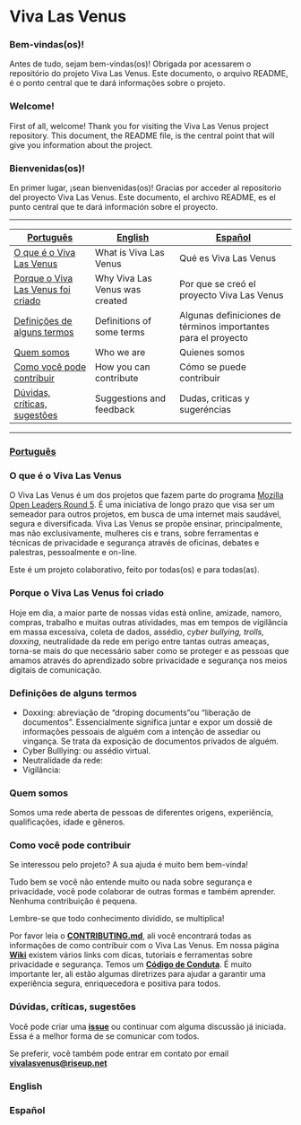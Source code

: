 # Viva Las Venus  

### Bem-vindas(os)!
Antes de tudo, sejam bem-vindas(os)! Obrigada por acessarem o repositório do projeto Viva Las Venus. Este documento, o arquivo README, é o ponto central que te dará informações sobre o projeto. 

### Welcome!
First of all, welcome! Thank you for visiting the Viva Las Venus project repository. This document, the README file, is the central point that will give you information about the project.

### Bienvenidas(os)!
En primer lugar, ¡sean bienvenidas(os)! Gracias por acceder al repositorio del proyecto Viva Las Venus. Este documento, el archivo README, es el punto central que te dará información sobre el proyecto.  

------------------
  


| [Português](#português) | [English](#english) | [Español](#español) |
| -------- | -------- | -------- |
| [O que é o Viva Las Venus](https://github.com/VivaLasVenus/VivaLasVenus/blob/master/README.md#o-que-%C3%A9-o-viva-las-venus)   |What is Viva Las Venus     |  Qué es Viva Las Venus   |
|[Porque o Viva Las Venus foi criado](https://github.com/VivaLasVenus/VivaLasVenus/blob/master/README.md#porque-o-viva-las-venus-foi-criado)  | Why Viva Las Venus was created |Por que se creó el proyecto Viva Las Venus
| [Definições de alguns termos](https://github.com/VivaLasVenus/VivaLasVenus/blob/master/README.md#defini%C3%A7%C3%B5es-de-alguns-termos)   |  Definitions of some terms| Algunas definiciones de términos importantes para el proyecto
| [Quem somos](https://github.com/VivaLasVenus/VivaLasVenus/blob/master/README.md#quem-somos)   |Who we are    |Quienes somos
|[Como você pode contribuir](https://github.com/VivaLasVenus/VivaLasVenus/blob/master/README.md#como-voc%C3%AA-pode-contribuir) | How you can contribute  | Cómo se puede contribuir   |
|[Dúvidas, críticas, sugestões](https://github.com/VivaLasVenus/VivaLasVenus/blob/master/README.md#d%C3%BAvidas-cr%C3%ADticas-sugest%C3%B5es)   |  Suggestions and feedback | Dudas, criticas y sugeréncias

______________________

### [Português](#português)

### O que é o Viva Las Venus

O Viva Las Venus é um dos projetos que fazem parte do programa [Mozilla Open Leaders Round 5](https://mozilla.github.io/leadership-training/round-5/projects/). É uma iniciativa de longo prazo que visa ser um semeador para outros projetos, em busca de uma internet mais saudável, segura e diversificada.  Viva Las Venus se propõe ensinar, principalmente, mas não exclusivamente, mulheres cis e trans, sobre ferramentas e técnicas de privacidade e segurança através de oficinas, debates e palestras, pessoalmente e on-line.  

Este é um projeto colaborativo, feito por todas(os) e para todas(as).  

### Porque o Viva Las Venus foi criado
Hoje em dia, a maior parte de nossas vidas está online, amizade, namoro, compras, trabalho e muitas outras atividades, mas em tempos de vigilância em massa excessiva, coleta de dados, assédio, *cyber bullying, trolls, doxxing*, neutralidade da rede em perigo entre tantas outras ameaças, torna-se mais do que necessário saber como se proteger e as pessoas que amamos através do aprendizado sobre privacidade e segurança nos meios digitais de comunicação.  

### Definições de alguns termos
- Doxxing: abreviação de “droping documents”ou “liberação de documentos”. Essencialmente significa juntar e expor um dossiê de informações pessoais de alguém com a intenção de assediar ou vingança. Se trata da exposição de documentos privados de alguém. 
- Cyber Bulllying: ou assédio virtual.
- Neutralidade da rede:
- Vigilância:   

### Quem somos
Somos uma rede aberta de pessoas de diferentes origens, experiência, qualificações, idade e gêneros. 

### Como você pode contribuir
Se interessou pelo projeto? A sua ajuda é muito bem bem-vinda!

Tudo bem se você não entende muito ou nada sobre segurança e privacidade, você pode colaborar de outras formas e também aprender.  Nenhuma contribuição é pequena.  

Lembre-se que todo conhecimento dividido, se multiplica!

Por favor leia o **[CONTRIBUTING.md](https://github.com/VivaLasVenus/VivaLasVenus/blob/master/CONTRIBUTING.md)**, ali você encontrará todas as informações de como contribuir com o Viva Las Venus.  Em nossa página **[Wiki](https://github.com/VivaLasVenus/VivaLasVenus/wiki)** existem vários links com dicas, tutoriais e ferramentas sobre privacidade e segurança.  Temos um **[Código de Conduta](https://github.com/VivaLasVenus/VivaLasVenus/blob/master/CODE_OF_CONDUCT.md#c%C3%B3digo-de-conduta-para-colaboradores)**. É muito importante ler, ali estão algumas diretrizes para ajudar a garantir uma experiência segura, enriquecedora e positiva para todos.


### Dúvidas, críticas, sugestões
Você pode criar uma [**issue**](https://github.com/VivaLasVenus/VivaLasVenus/issues) ou continuar com alguma discussão já iniciada. Essa é a melhor forma de se comunicar com todos.

Se preferir, você também pode entrar em contato por email **vivalasvenus@riseup.net**

### English

### Español


